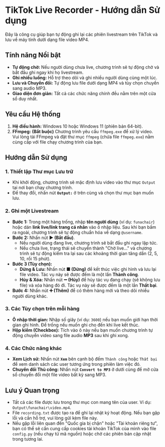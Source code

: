 # TikTok Live Recorder - Hướng dẫn Sử dụng

Đây là công cụ giúp bạn tự động ghi lại các phiên livestream trên TikTok và lưu về máy tính dưới dạng file video MP4.

## Tính năng Nổi bật

- **Tự động chờ:** Nếu người dùng chưa live, chương trình sẽ tự động chờ và bắt đầu ghi ngay khi họ livestream.
- **Ghi nhiều luồng:** Hỗ trợ theo dõi và ghi nhiều người dùng cùng một lúc.
- **Lưu và Chuyển đổi:** Tự động lưu file dưới dạng MP4 và tùy chọn chuyển sang audio MP3.
- **Giao diện đơn giản:** Tất cả các chức năng chính đều nằm trên một cửa sổ duy nhất.

## Yêu cầu Hệ thống

1.  **Hệ điều hành:** Windows 10 hoặc Windows 11 (phiên bản 64-bit).
2.  **FFmpeg:** **(Bắt buộc)** Chương trình yêu cầu `ffmpeg.exe` để xử lý video. Vui lòng tải FFmpeg và đặt thư mục `ffmpeg` (chứa file `ffmpeg.exe`) nằm cùng cấp với file chạy chương trình của bạn.

## Hướng dẫn Sử dụng

### 1. Thiết lập Thư mục Lưu trữ
- Khi khởi động, chương trình sẽ mặc định lưu video vào thư mục `Output` tại nơi bạn chạy chương trình.
- Để thay đổi, nhấn nút **`Output:`** ở trên cùng và chọn thư mục bạn muốn lưu.

### 2. Ghi một Livestream
- **Bước 1:** Trong một hàng trống, nhập **tên người dùng** (ví dụ: `funachair`) hoặc dán **link live/link trang cá nhân** vào ô nhập liệu. Sau khi bạn bấm ra ngoài, chương trình sẽ tự động chuẩn hóa về dạng `@username`.
- **Bước 2:** Nhấn nút **▶ (Bắt đầu)**.
    - Nếu người dùng đang live, chương trình sẽ bắt đầu ghi ngay lập tức.
    - Nếu chưa live, trạng thái sẽ chuyển thành "Chờ live..." và chương trình sẽ tự động kiểm tra lại sau các khoảng thời gian tăng dần (2, 5, 10, rồi 15 phút).
- **Bước 3 (Tùy chọn):**
    - **Dừng & Lưu:** Nhấn nút **■ (Dừng)** để kết thúc việc ghi hình và lưu lại file video. Tác vụ này sẽ được đếm là một lần **Thành công**.
    - **Hủy & Xóa:** Nhấn nút **➖ (Hủy)** để hủy tác vụ đang chạy (sẽ không lưu file) và xóa hàng đó đi. Tác vụ này sẽ được đếm là một lần **Thất bại**.
- **Bước 4:** Nhấn nút **➕ (Thêm)** để có thêm hàng mới và theo dõi nhiều người dùng khác.

### 3. Các Tùy chọn trên mỗi hàng
- **Ô nhập thời gian:** Nhập số giây (ví dụ: `3600`) nếu bạn muốn giới hạn thời gian ghi hình. Để trống nếu muốn ghi cho đến khi live kết thúc.
- **Hộp kiểm (Checkbox):** Tích vào ô này nếu bạn muốn chương trình tự động chuyển video sang file audio **MP3** sau khi ghi xong.

### 4. Các Chức năng khác
- **Xem Lịch sử:** Nhấn nút **`Xem`** bên cạnh bộ đếm `Thành công` hoặc `Thất bại` để xem danh sách các user tương ứng trong phiên làm việc đó.
- **Chuyển đổi Thủ công:** Nhấn nút **`Convert to MP3`** ở dưới cùng để mở cửa sổ chuyển đổi một file video bất kỳ sang MP3.

## Lưu ý Quan trọng
- Tất cả các file được lưu trong thư mục con mang tên của user. Ví dụ: `Output\funachair\video.mp4`.
- File `recording.txt` được tạo ra để ghi lại nhật ký hoạt động. Nếu bạn gặp lỗi và cần hỗ trợ, vui lòng gửi kèm file này.
- Nếu gặp lỗi liên quan đến "Quốc gia bị chặn" hoặc "Tài khoản riêng tư", bạn có thể sẽ cần cung cấp cookies tài khoản TikTok của mình vào file `config.py` (nếu chạy từ mã nguồn) hoặc chờ các phiên bản cập nhật trong tương lai.
